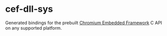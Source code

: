 # cef-dll-sys

Generated bindings for the prebuilt [Chromium Embedded Framework](https://github.com/chromiumembedded/cef)
C API on any supported platform.
